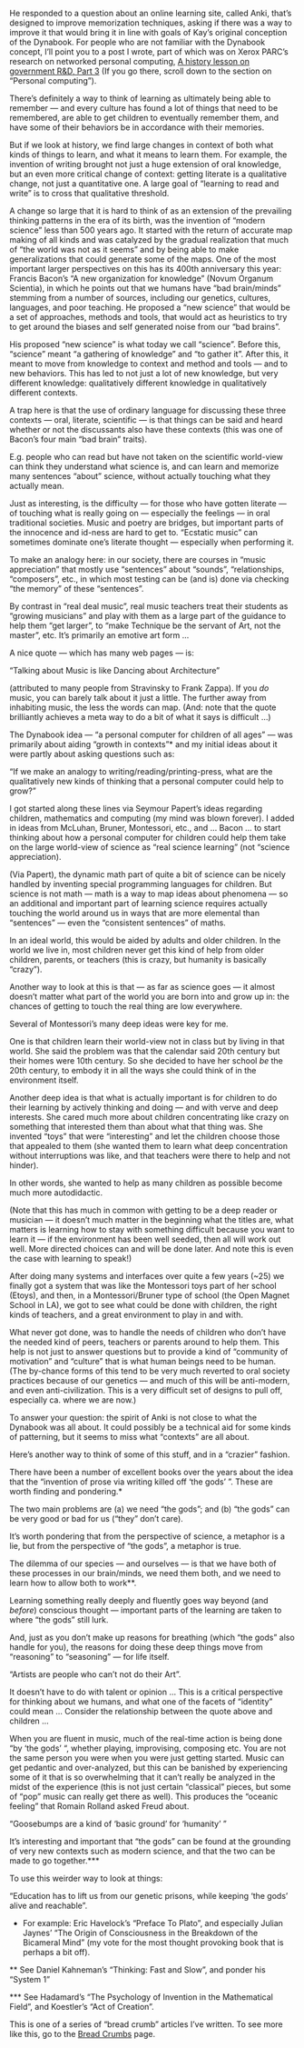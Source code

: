 He responded to a question about an online learning site, called Anki, that’s designed to improve memorization techniques, asking if there was a way to improve it that would bring it in line with goals of Kay’s original conception of the Dynabook. For people who are not familiar with the Dynabook concept, I’ll point you to a post I wrote, part of which was on Xerox PARC’s research on networked personal computing, [A history lesson on government R&D, Part 3](https://tekkie.wordpress.com/2014/06/14/a-history-lesson-on-government-rd-part-3/) (If you go there, scroll down to the section on “Personal computing”).

There’s definitely a way to think of learning as ultimately being able to remember — and every culture has found a lot of things that need to be remembered, are able to get children to eventually remember them, and have some of their behaviors be in accordance with their memories.

But if we look at history, we find large changes in context of both what kinds of things to learn, and what it means to learn them. For example, the invention of writing brought not just a huge extension of oral knowledge, but an even more critical change of context: getting literate is a qualitative change, not just a quantitative one. A large goal of “learning to read and write” is to cross that qualitative threshold.

A change so large that it is hard to think of as an extension of the prevailing thinking patterns in the era of its birth, was the invention of “modern science” less than 500 years ago. It started with the return of accurate map making of all kinds and was catalyzed by the gradual realization that much of “the world was not as it seems” and by being able to make generalizations that could generate some of the maps. One of the most important larger perspectives on this has its 400th anniversary this year: Francis Bacon’s “A new organization for knowledge” (Novum Organum Scientia), in which he points out that we humans have “bad brain/minds” stemming from a number of sources, including our genetics, cultures, languages, and poor teaching. He proposed a “new science” that would be a set of approaches, methods and tools, that would act as heuristics to try to get around the biases and self generated noise from our “bad brains”.

His proposed “new science” is what today we call “science”. Before this, “science” meant “a gathering of knowledge” and “to gather it”. After this, it meant to move from knowledge to context and method and tools — and to new behaviors. This has led to not just a lot of new knowledge, but very different knowledge: qualitatively different knowledge in qualitatively different contexts.

A trap here is that the use of ordinary language for discussing these three contexts — oral, literate, scientific — is that things can be said and heard whether or not the discussants also have these contexts (this was one of Bacon’s four main “bad brain” traits).

E.g. people who can read but have not taken on the scientific world-view can think they understand what science is, and can learn and memorize many sentences “about” science, without actually touching what they actually mean.

Just as interesting, is the difficulty — for those who have gotten literate — of touching what is really going on — especially the feelings — in oral traditional societies. Music and poetry are bridges, but important parts of the innocence and id-ness are hard to get to. “Ecstatic music” can sometimes dominate one’s literate thought — especially when performing it.

To make an analogy here: in our society, there are courses in “music appreciation” that mostly use “sentences” about “sounds”, “relationships, “composers”, etc., in which most testing can be (and is) done via checking “the memory” of these “sentences”.

By contrast in “real deal music”, real music teachers treat their students as “growing musicians” and play with them as a large part of the guidance to help them “get larger”, to “make Technique be the servant of Art, not the master”, etc. It’s primarily an emotive art form …

A nice quote — which has many web pages — is:

“Talking about Music is like Dancing about Architecture”

(attributed to many people from Stravinsky to Frank Zappa). If you *do* music, you can barely talk about it just a little. The further away from inhabiting music, the less the words can map. (And: note that the quote brilliantly achieves a meta way to do a bit of what it says is difficult …)

The Dynabook idea — “a personal computer for children of all ages” — was primarily about aiding “growth in contexts”* and my initial ideas about it were partly about asking questions such as:

“If we make an analogy to writing/reading/printing-press, what are the qualitatively new kinds of thinking that a personal computer could help to grow?”

I got started along these lines via Seymour Papert’s ideas regarding children, mathematics and computing (my mind was blown forever). I added in ideas from McLuhan, Bruner, Montessori, etc., and … Bacon … to start thinking about how a personal computer for children could help them take on the large world-view of science as “real science learning” (not “science appreciation).

(Via Papert), the dynamic math part of quite a bit of science can be nicely handled by inventing special programming languages for children. But science is not math — math is a way to map ideas about phenomena — so an additional and important part of learning science requires actually touching the world around us in ways that are more elemental than “sentences” — even the “consistent sentences” of maths.

In an ideal world, this would be aided by adults and older children. In the world we live in, most children never get this kind of help from older children, parents, or teachers (this is crazy, but humanity is basically “crazy”).

Another way to look at this is that — as far as science goes — it almost doesn’t matter what part of the world you are born into and grow up in: the chances of getting to touch the real thing are low everywhere.

Several of Montessori’s many deep ideas were key for me.

One is that children learn their world-view not in class but by living in that world. She said the problem was that the calendar said 20th century but their homes were 10th century. So she decided to have her school *be* the 20th century, to embody it in all the ways she could think of in the environment itself.

Another deep idea is that what is actually important is for children to do their learning by actively thinking and doing — and with verve and deep interests. She cared much more about children concentrating like crazy on something that interested them than about what that thing was. She invented “toys” that were “interesting” and let the children choose those that appealed to them (she wanted them to learn what deep concentration without interruptions was like, and that teachers were there to help and not hinder).

In other words, she wanted to help as many children as possible become much more autodidactic.

(Note that this has much in common with getting to be a deep reader or musician — it doesn’t much matter in the beginning what the titles are, what matters is learning how to stay with something difficult because you want to learn it — if the environment has been well seeded, then all will work out well. More directed choices can and will be done later. And note this is even the case with learning to speak!)

After doing many systems and interfaces over quite a few years (~25) we finally got a system that was like the Montessori toys part of her school (Etoys), and then, in a Montessori/Bruner type of school (the Open Magnet School in LA), we got to see what could be done with children, the right kinds of teachers, and a great environment to play in and with.

What never got done, was to handle the needs of children who don’t have the needed kind of peers, teachers or parents around to help them. This help is not just to answer questions but to provide a kind of “community of motivation” and “culture” that is what human beings need to be human. (The by-chance forms of this tend to be very much reverted to oral society practices because of our genetics — and much of this will be anti-modern, and even anti-civilization. This is a very difficult set of designs to pull off, especially ca. where we are now.)

To answer your question: the spirit of Anki is not close to what the Dynabook was all about. It could possibly be a technical aid for some kinds of patterning, but it seems to miss what “contexts” are all about.

Here’s another way to think of some of this stuff, and in a “crazier” fashion.

There have been a number of excellent books over the years about the idea that the “invention of prose via writing killed off ‘the gods’ ”. These are worth finding and pondering.*

The two main problems are (a) we need “the gods”; and (b) “the gods” can be very good or bad for us (“they” don’t care).

It’s worth pondering that from the perspective of science, a metaphor is a lie, but from the perspective of “the gods”, a metaphor is true.

The dilemma of our species — and ourselves — is that we have both of these processes in our brain/minds, we need them both, and we need to learn how to allow both to work**.

Learning something really deeply and fluently goes way beyond (and *before*) conscious thought — important parts of the learning are taken to where “the gods” still lurk.

And, just as you don’t make up reasons for breathing (which “the gods” also handle for you), the reasons for doing these deep things move from “reasoning” to “seasoning” — for life itself.

“Artists are people who can’t not do their Art”.

It doesn’t have to do with talent or opinion … This is a critical perspective for thinking about we humans, and what one of the facets of “identity” could mean … Consider the relationship between the quote above and children …

When you are fluent in music, much of the real-time action is being done “by ‘the gods’ “, whether playing, improvising, composing etc. You are not the same person you were when you were just getting started. Music can get pedantic and over-analyzed, but this can be banished by experiencing some of it that is so overwhelming that it can’t really be analyzed in the midst of the experience (this is not just certain “classical” pieces, but some of “pop” music can really get there as well). This produces the “oceanic feeling” that Romain Rolland asked Freud about.

“Goosebumps are a kind of ‘basic ground’ for ‘humanity’ ”

It’s interesting and important that “the gods” can be found at the grounding of very new contexts such as modern science, and that the two can be made to go together.***

To use this weirder way to look at things:

“Education has to lift us from our genetic prisons, while keeping ‘the gods’ alive and reachable”.

* For example: Eric Havelock’s “Preface To Plato”, and especially Julian Jaynes’ “The Origin of Consciousness in the Breakdown of the Bicameral Mind” (my vote for the most thought provoking book that is perhaps a bit off).

** See Daniel Kahneman’s “Thinking: Fast and Slow”, and ponder his “System 1”

*** See Hadamard’s “The Psychology of Invention in the Mathematical Field”, and Koestler’s “Act of Creation”.

This is one of a series of “bread crumb” articles I’ve written. To see more like this, go to the [Bread Crumbs](https://tekkie.wordpress.com/bread-crumbs/) page.
